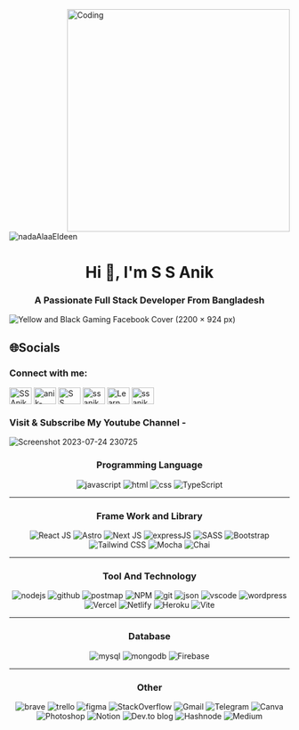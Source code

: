 <img align="right" alt="Coding" width="400" src="https://user-images.githubusercontent.com/104720889/224196163-2863c3e2-5959-4974-b66b-e5381e4904bf.gif" alt="multitasking-woman" >
<p align="left"> <img src="https://komarev.com/ghpvc/?username=NadaAlaaEldeen&label=Profile%20views&color=0e75b6&style=flat" alt="nadaAlaaEldeen" /> </p>

<div background-color="red">
<h1 align="center">Hi 👋, I'm S S Anik</h1>
<h3 align="center">A Passionate Full Stack Developer From Bangladesh</h3>

![Yellow and Black Gaming Facebook Cover (2200 × 924 px)](https://github.com/Anik-18/Anik-18/assets/121821746/b93abba2-9ee0-46ba-86b1-9e212fd8c4f6)

## 🌐Socials

<h3 align="left">Connect with me:</h3>
<p align="left">
<a href="https://twitter.com/ssanik7" target="blank"><img align="center" src="https://raw.githubusercontent.com/rahuldkjain/github-profile-readme-generator/master/src/images/icons/Social/twitter.svg" alt="SSAnik7" height="30" width="40" /></a>
<a href="https://www.linkedin.com/in/anik18" target="blank"><img align="center" src="https://raw.githubusercontent.com/rahuldkjain/github-profile-readme-generator/master/src/images/icons/Social/linked-in-alt.svg" alt="anik-543578231" height="30" width="40" /></a>
<a href="https://www.facebook.com/profile.php?id=100071705527794" target="blank"><img align="center" src="https://raw.githubusercontent.com/rahuldkjain/github-profile-readme-generator/master/src/images/icons/Social/facebook.svg" alt="S S Anik" height="30" width="40" /></a>
<a href="https://instagram.com/ssanik05" target="blank"><img align="center" src="https://raw.githubusercontent.com/rahuldkjain/github-profile-readme-generator/master/src/images/icons/Social/instagram.svg" alt="ssanik05" height="30" width="40" /></a>
<a href="https://www.youtube.com/channel/UCcQkYi7XLTpzjc1O2a5UTjw" target="blank"><img align="center" src="https://raw.githubusercontent.com/rahuldkjain/github-profile-readme-generator/master/src/images/icons/Social/youtube.svg" alt="Learn With S S Anik" height="30" width="40" /></a>
<a href="https://pinterest.com/ssanik09" target="blank"><img align="center" src="https://cdn-icons-png.flaticon.com/512/145/145808.png" alt="ssanik09" height="30" width="40" /></a>
</p>
<p align="left">
 <h3>Visit & Subscribe My Youtube Channel -</h3>
 </p>

![Screenshot 2023-07-24 230725](https://github.com/Anik-18/Anik-18/assets/121821746/20edd943-2ce2-42f1-8465-e0257861e1d6)

    
<div align="center"> 

### Programming Language
![javascript](https://img.shields.io/badge/JavaScript-323330?style=for-the-badge&logo=javascript&logoColor=F7DF1E)
![html](https://img.shields.io/badge/HTML5-E34F26?style=for-the-badge&logo=html5&logoColor=white)
![css](https://img.shields.io/badge/CSS3-1572B6?style=for-the-badge&logo=css3&logoColor=white)
![TypeScript](https://img.shields.io/badge/typescript-%23007ACC.svg?style=for-the-badge&logo=typescript&logoColor=white)
 ***
 
### Frame Work and Library
![React JS](https://img.shields.io/badge/React-20232A?style=for-the-badge&logo=react&logoColor=61DAFB)
![Astro](https://img.shields.io/badge/-Astro-FF5D01?style=for-the-badge&logo=astro&logoColor=white)
![Next JS](https://img.shields.io/badge/Next-black?style=for-the-badge&logo=next.js&logoColor=white)
![expressJS](https://img.shields.io/badge/Express.js-000000?style=for-the-badge&logo=express&logoColor=white)
![SASS](https://img.shields.io/badge/Sass-CC6699?style=for-the-badge&logo=sass&logoColor=white)
![Bootstrap](https://img.shields.io/badge/Bootstrap-563D7C?style=for-the-badge&logo=bootstrap&logoColor=white)
![Tailwind CSS](https://img.shields.io/badge/Tailwind_CSS-38B2AC?style=for-the-badge&logo=tailwind-css&logoColor=white)
![Mocha](https://img.shields.io/badge/mocha.js-323330?style=for-the-badge&logo=mocha&logoColor=Brown)
![Chai](https://img.shields.io/badge/chai.js-323330?style=for-the-badge&logo=chai&logoColor=red)
 ***
 
### Tool And Technology
![nodejs](https://img.shields.io/badge/Node.js-339933?style=for-the-badge&logo=nodedotjs&logoColor=white)
![github](https://img.shields.io/badge/GitHub-000000?style=for-the-badge&logo=GitHub&logoColor=white)
![postmap](https://img.shields.io/badge/Postman-FF6C37?style=for-the-badge&logo=Postman&logoColor=white)
![NPM](https://img.shields.io/badge/npm-CB3837?style=for-the-badge&logo=npm&logoColor=white)
![git](https://img.shields.io/badge/GIT-E44C30?style=for-the-badge&logo=git&logoColor=white)
![json](https://img.shields.io/badge/json-5E5C5C?style=for-the-badge&logo=json&logoColor=white)
![vscode](https://img.shields.io/badge/Visual_Studio_Code-0078D4?style=for-the-badge&logo=visual%20studio%20code&logoColor=white)
![wordpress](https://img.shields.io/badge/Wordpress-21759B?style=for-the-badge&logo=wordpress&logoColor=white)
![Vercel](https://img.shields.io/badge/Vercel-000000?style=for-the-badge&logo=vercel&logoColor=white)
![Netlify](https://img.shields.io/badge/Netlify-00C7B7?style=for-the-badge&logo=netlify&logoColor=white)
![Heroku](https://img.shields.io/badge/Heroku-430098?style=for-the-badge&logo=heroku&logoColor=white)
![Vite](https://img.shields.io/badge/vite-%23646CFF.svg?style=for-the-badge&logo=vite&logoColor=white)
 ***
  
### Database
![mysql](https://img.shields.io/badge/MySQL-005C84?style=for-the-badge&logo=mysql&logoColor=white)
![mongodb](https://img.shields.io/badge/MongoDB-4EA94B?style=for-the-badge&logo=mongodb&logoColor=white)
![Firebase](https://img.shields.io/badge/Firebase-039BE5?style=for-the-badge&logo=Firebase&logoColor=white)
 ***
 
 
 ### Other
 ![brave](https://img.shields.io/badge/Brave-FF1B2D?style=for-the-badge&logo=Brave&logoColor=white)
 ![trello](https://img.shields.io/badge/Trello-0052CC?style=for-the-badge&logo=trello&logoColor=white)
 ![figma](https://img.shields.io/badge/Figma-F24E1E?style=for-the-badge&logo=figma&logoColor=white)
 ![StackOverflow](https://img.shields.io/badge/Stack_Overflow-FE7A16?style=for-the-badge&logo=stack-overflow&logoColor=white)
 ![Gmail](https://img.shields.io/badge/Gmail-D14836?style=for-the-badge&logo=gmail&logoColor=white)
 ![Telegram](https://img.shields.io/badge/Telegram-2CA5E0?style=for-the-badge&logo=telegram&logoColor=white)
 ![Canva](https://img.shields.io/badge/Canva-%2300C4CC.svg?&style=for-the-badge&logo=Canva&logoColor=white)
 ![Photoshop](https://aleen42.github.io/badges/src/photoshop.svg)
 ![Notion](https://img.shields.io/badge/Notion-000000?style=for-the-badge&logo=notion&logoColor=white)
 ![Dev.to blog](https://img.shields.io/badge/dev.to-0A0A0A?style=for-the-badge&logo=dev.to&logoColor=white)
 ![Hashnode](https://img.shields.io/badge/Hashnode-2962FF?style=for-the-badge&logo=hashnode&logoColor=white)
 ![Medium](https://img.shields.io/badge/Medium-12100E?style=for-the-badge&logo=medium&logoColor=white)

</div>


